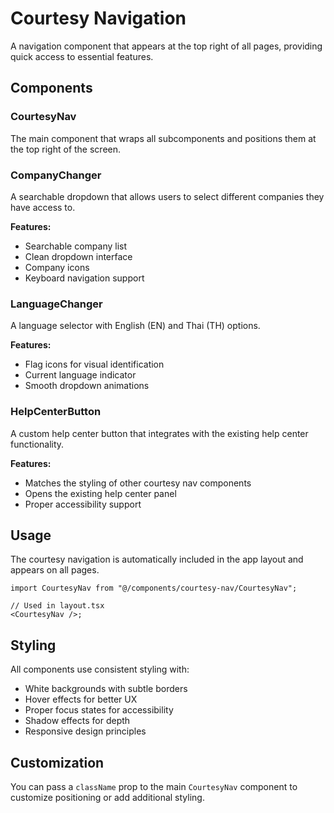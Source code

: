 # Courtesy Navigation

A navigation component that appears at the top right of all pages, providing quick access to essential features.

## Components

### CourtesyNav

The main component that wraps all subcomponents and positions them at the top right of the screen.

### CompanyChanger

A searchable dropdown that allows users to select different companies they have access to.

**Features:**

- Searchable company list
- Clean dropdown interface
- Company icons
- Keyboard navigation support

### LanguageChanger

A language selector with English (EN) and Thai (TH) options.

**Features:**

- Flag icons for visual identification
- Current language indicator
- Smooth dropdown animations

### HelpCenterButton

A custom help center button that integrates with the existing help center functionality.

**Features:**

- Matches the styling of other courtesy nav components
- Opens the existing help center panel
- Proper accessibility support

## Usage

The courtesy navigation is automatically included in the app layout and appears on all pages.

```tsx
import CourtesyNav from "@/components/courtesy-nav/CourtesyNav";

// Used in layout.tsx
<CourtesyNav />;
```

## Styling

All components use consistent styling with:

- White backgrounds with subtle borders
- Hover effects for better UX
- Proper focus states for accessibility
- Shadow effects for depth
- Responsive design principles

## Customization

You can pass a `className` prop to the main `CourtesyNav` component to customize positioning or add additional styling.
